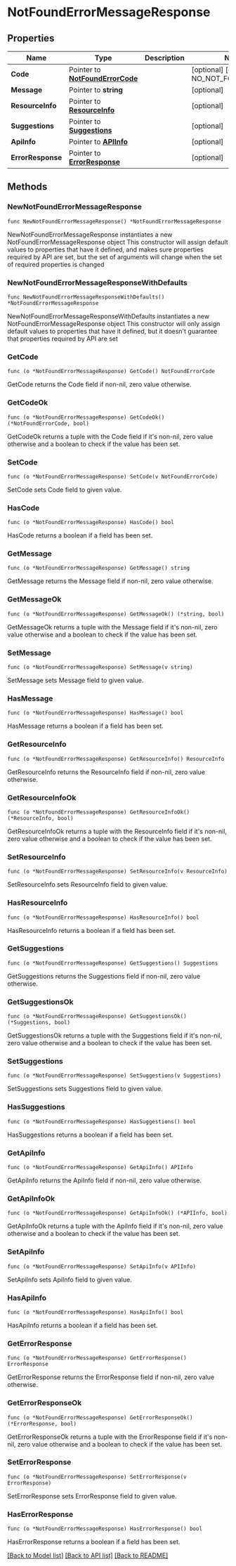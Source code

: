 # NotFoundErrorMessageResponse

## Properties

Name | Type | Description | Notes
------------ | ------------- | ------------- | -------------
**Code** | Pointer to [**NotFoundErrorCode**](NotFoundErrorCode.md) |  | [optional] [default to NO_NOT_FOUND_ERROR]
**Message** | Pointer to **string** |  | [optional] 
**ResourceInfo** | Pointer to [**ResourceInfo**](ResourceInfo.md) |  | [optional] 
**Suggestions** | Pointer to [**Suggestions**](Suggestions.md) |  | [optional] 
**ApiInfo** | Pointer to [**APIInfo**](APIInfo.md) |  | [optional] 
**ErrorResponse** | Pointer to [**ErrorResponse**](ErrorResponse.md) |  | [optional] 

## Methods

### NewNotFoundErrorMessageResponse

`func NewNotFoundErrorMessageResponse() *NotFoundErrorMessageResponse`

NewNotFoundErrorMessageResponse instantiates a new NotFoundErrorMessageResponse object
This constructor will assign default values to properties that have it defined,
and makes sure properties required by API are set, but the set of arguments
will change when the set of required properties is changed

### NewNotFoundErrorMessageResponseWithDefaults

`func NewNotFoundErrorMessageResponseWithDefaults() *NotFoundErrorMessageResponse`

NewNotFoundErrorMessageResponseWithDefaults instantiates a new NotFoundErrorMessageResponse object
This constructor will only assign default values to properties that have it defined,
but it doesn't guarantee that properties required by API are set

### GetCode

`func (o *NotFoundErrorMessageResponse) GetCode() NotFoundErrorCode`

GetCode returns the Code field if non-nil, zero value otherwise.

### GetCodeOk

`func (o *NotFoundErrorMessageResponse) GetCodeOk() (*NotFoundErrorCode, bool)`

GetCodeOk returns a tuple with the Code field if it's non-nil, zero value otherwise
and a boolean to check if the value has been set.

### SetCode

`func (o *NotFoundErrorMessageResponse) SetCode(v NotFoundErrorCode)`

SetCode sets Code field to given value.

### HasCode

`func (o *NotFoundErrorMessageResponse) HasCode() bool`

HasCode returns a boolean if a field has been set.

### GetMessage

`func (o *NotFoundErrorMessageResponse) GetMessage() string`

GetMessage returns the Message field if non-nil, zero value otherwise.

### GetMessageOk

`func (o *NotFoundErrorMessageResponse) GetMessageOk() (*string, bool)`

GetMessageOk returns a tuple with the Message field if it's non-nil, zero value otherwise
and a boolean to check if the value has been set.

### SetMessage

`func (o *NotFoundErrorMessageResponse) SetMessage(v string)`

SetMessage sets Message field to given value.

### HasMessage

`func (o *NotFoundErrorMessageResponse) HasMessage() bool`

HasMessage returns a boolean if a field has been set.

### GetResourceInfo

`func (o *NotFoundErrorMessageResponse) GetResourceInfo() ResourceInfo`

GetResourceInfo returns the ResourceInfo field if non-nil, zero value otherwise.

### GetResourceInfoOk

`func (o *NotFoundErrorMessageResponse) GetResourceInfoOk() (*ResourceInfo, bool)`

GetResourceInfoOk returns a tuple with the ResourceInfo field if it's non-nil, zero value otherwise
and a boolean to check if the value has been set.

### SetResourceInfo

`func (o *NotFoundErrorMessageResponse) SetResourceInfo(v ResourceInfo)`

SetResourceInfo sets ResourceInfo field to given value.

### HasResourceInfo

`func (o *NotFoundErrorMessageResponse) HasResourceInfo() bool`

HasResourceInfo returns a boolean if a field has been set.

### GetSuggestions

`func (o *NotFoundErrorMessageResponse) GetSuggestions() Suggestions`

GetSuggestions returns the Suggestions field if non-nil, zero value otherwise.

### GetSuggestionsOk

`func (o *NotFoundErrorMessageResponse) GetSuggestionsOk() (*Suggestions, bool)`

GetSuggestionsOk returns a tuple with the Suggestions field if it's non-nil, zero value otherwise
and a boolean to check if the value has been set.

### SetSuggestions

`func (o *NotFoundErrorMessageResponse) SetSuggestions(v Suggestions)`

SetSuggestions sets Suggestions field to given value.

### HasSuggestions

`func (o *NotFoundErrorMessageResponse) HasSuggestions() bool`

HasSuggestions returns a boolean if a field has been set.

### GetApiInfo

`func (o *NotFoundErrorMessageResponse) GetApiInfo() APIInfo`

GetApiInfo returns the ApiInfo field if non-nil, zero value otherwise.

### GetApiInfoOk

`func (o *NotFoundErrorMessageResponse) GetApiInfoOk() (*APIInfo, bool)`

GetApiInfoOk returns a tuple with the ApiInfo field if it's non-nil, zero value otherwise
and a boolean to check if the value has been set.

### SetApiInfo

`func (o *NotFoundErrorMessageResponse) SetApiInfo(v APIInfo)`

SetApiInfo sets ApiInfo field to given value.

### HasApiInfo

`func (o *NotFoundErrorMessageResponse) HasApiInfo() bool`

HasApiInfo returns a boolean if a field has been set.

### GetErrorResponse

`func (o *NotFoundErrorMessageResponse) GetErrorResponse() ErrorResponse`

GetErrorResponse returns the ErrorResponse field if non-nil, zero value otherwise.

### GetErrorResponseOk

`func (o *NotFoundErrorMessageResponse) GetErrorResponseOk() (*ErrorResponse, bool)`

GetErrorResponseOk returns a tuple with the ErrorResponse field if it's non-nil, zero value otherwise
and a boolean to check if the value has been set.

### SetErrorResponse

`func (o *NotFoundErrorMessageResponse) SetErrorResponse(v ErrorResponse)`

SetErrorResponse sets ErrorResponse field to given value.

### HasErrorResponse

`func (o *NotFoundErrorMessageResponse) HasErrorResponse() bool`

HasErrorResponse returns a boolean if a field has been set.


[[Back to Model list]](../README.md#documentation-for-models) [[Back to API list]](../README.md#documentation-for-api-endpoints) [[Back to README]](../README.md)


